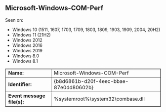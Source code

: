 ## Microsoft-Windows-COM-Perf

Seen on:
* Windows 10 (1511, 1607, 1703, 1709, 1803, 1809, 1903, 1909, 2004, 20H2)
* Windows 11 (21H2)
* Windows 2012
* Windows 2016
* Windows 2019
* Windows 8.0
* Windows 8.1

<table border="1" class="docutils">
  <tbody>
    <tr>
      <td><b>Name:</b></td>
      <td>Microsoft-Windows-COM-Perf</td>
    </tr>
    <tr>
      <td><b>Identifier:</b></td>
      <td>{b8d6861b-d20f-4eec-bbae-87e0dd80602b}</td>
    </tr>
    <tr>
      <td><b>Event message file(s):</b></td>
      <td>%systemroot%\system32\combase.dll</td>
    </tr>
  </tbody>
</table>

&nbsp;

